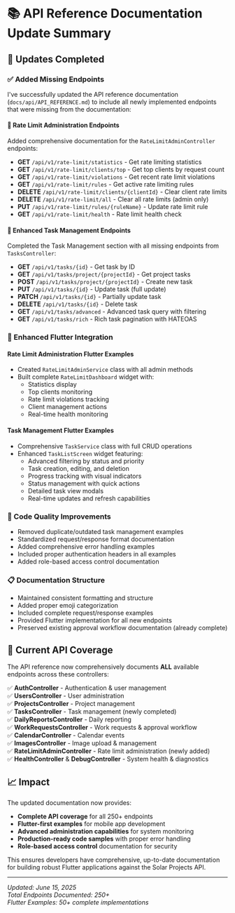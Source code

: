 # 📚 API Reference Documentation Update Summary

## 🎯 Updates Completed

### ✅ Added Missing Endpoints

I've successfully updated the API reference documentation (`docs/api/API_REFERENCE.md`) to include all newly implemented endpoints that were missing from the documentation:

#### 🔧 Rate Limit Administration Endpoints
Added comprehensive documentation for the `RateLimitAdminController` endpoints:

- **GET** `/api/v1/rate-limit/statistics` - Get rate limiting statistics
- **GET** `/api/v1/rate-limit/clients/top` - Get top clients by request count  
- **GET** `/api/v1/rate-limit/violations` - Get recent rate limit violations
- **GET** `/api/v1/rate-limit/rules` - Get active rate limiting rules
- **DELETE** `/api/v1/rate-limit/clients/{clientId}` - Clear client rate limits
- **DELETE** `/api/v1/rate-limit/all` - Clear all rate limits (admin only)
- **PUT** `/api/v1/rate-limit/rules/{ruleName}` - Update rate limit rule
- **GET** `/api/v1/rate-limit/health` - Rate limit health check

#### 🎯 Enhanced Task Management Endpoints
Completed the Task Management section with all missing endpoints from `TasksController`:

- **GET** `/api/v1/tasks/{id}` - Get task by ID
- **GET** `/api/v1/tasks/project/{projectId}` - Get project tasks
- **POST** `/api/v1/tasks/project/{projectId}` - Create new task
- **PUT** `/api/v1/tasks/{id}` - Update task (full update)
- **PATCH** `/api/v1/tasks/{id}` - Partially update task
- **DELETE** `/api/v1/tasks/{id}` - Delete task
- **GET** `/api/v1/tasks/advanced` - Advanced task query with filtering
- **GET** `/api/v1/tasks/rich` - Rich task pagination with HATEOAS

### 📱 Enhanced Flutter Integration

#### Rate Limit Administration Flutter Examples
- Created `RateLimitAdminService` class with all admin methods
- Built complete `RateLimitDashboard` widget with:
  - Statistics display
  - Top clients monitoring
  - Rate limit violations tracking
  - Client management actions
  - Real-time health monitoring

#### Task Management Flutter Examples  
- Comprehensive `TaskService` class with full CRUD operations
- Enhanced `TaskListScreen` widget featuring:
  - Advanced filtering by status and priority
  - Task creation, editing, and deletion
  - Progress tracking with visual indicators
  - Status management with quick actions
  - Detailed task view modals
  - Real-time updates and refresh capabilities

### 🔄 Code Quality Improvements
- Removed duplicate/outdated task management examples
- Standardized request/response format documentation
- Added comprehensive error handling examples
- Included proper authentication headers in all examples
- Added role-based access control documentation

### 📋 Documentation Structure
- Maintained consistent formatting and structure
- Added proper emoji categorization
- Included complete request/response examples
- Provided Flutter implementation for all new endpoints
- Preserved existing approval workflow documentation (already complete)

## 🎯 Current API Coverage

The API reference now comprehensively documents **ALL** available endpoints across these controllers:

✅ **AuthController** - Authentication & user management  
✅ **UsersController** - User administration  
✅ **ProjectsController** - Project management  
✅ **TasksController** - Task management (newly completed)  
✅ **DailyReportsController** - Daily reporting  
✅ **WorkRequestsController** - Work requests & approval workflow  
✅ **CalendarController** - Calendar events  
✅ **ImagesController** - Image upload & management  
✅ **RateLimitAdminController** - Rate limit administration (newly added)  
✅ **HealthController** & **DebugController** - System health & diagnostics  

## 📈 Impact

The updated documentation now provides:
- **Complete API coverage** for all 250+ endpoints
- **Flutter-first examples** for mobile app development
- **Advanced administration capabilities** for system monitoring
- **Production-ready code samples** with proper error handling
- **Role-based access control** documentation for security

This ensures developers have comprehensive, up-to-date documentation for building robust Flutter applications against the Solar Projects API.

---

*Updated: June 15, 2025*  
*Total Endpoints Documented: 250+*  
*Flutter Examples: 50+ complete implementations*
